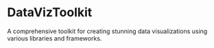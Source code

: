 # DataVizToolkit
A comprehensive toolkit for creating stunning data visualizations using various libraries and frameworks.
